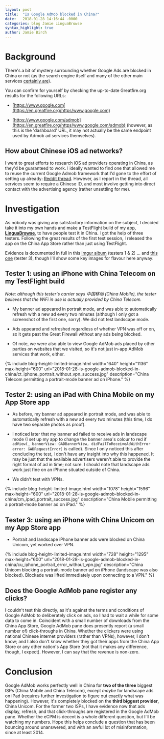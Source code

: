```yaml
---
layout: post
title:  "Is Google AdMob blocked in China?"
date:   2018-01-28 14:16:44 -0000
categories: blog Jamie LinguaBrowse
syntax_highlight: true
author: Jamie Birch
---
```


# Background

There's a bit of mystery surrounding whether Google Ads are blocked in China or not (as the search engine itself and many of the other main services [certainly are](https://en.wikipedia.org/wiki/Websites_blocked_in_mainland_China)).

You can confirm for yourself by checking the up-to-date Greatfire.org results for the following URLs:

* [https://www.google.com](https://en.greatfire.org/https/www.google.com)

* [https://www.google.com/admob](https://en.greatfire.org/https/www.google.com/admob) (however, as this is the 'dashboard' URL, it may not actually be the same endpoint used by Admob ad services themselves).

## How about Chinese iOS ad networks?

I went to great efforts to research iOS ad providers operating in China, as they'd be guaranteed to work. I ideally wanted to find one that allowed me to reuse the current Google Admob framework that I'd gone to the effort of setting up already: [Reddit thread](https://www.reddit.com/r/iOSProgramming/comments/79apg5/update_what_should_i_do_about_providing_inapp_ads/?ref=share&ref_source=link). However, as I report in the thread, all services seem to require a Chinese ID, and most involve getting into direct contact with the advertising agency (rather unsettling for me).

# Investigation

As nobody was giving any satisfactory information on the subject, I decided take it into my own hands and make a TestFlight build of my app, [**LinguaBrowse**](https://itunes.apple.com/us/app/linguabrowse/id1281350165?mt=8), to have people test it in China. I got the help of three testers. Following the great results of the first test session, I released the app on the China App Store rather than just using TestFlight.

Evidence is documented in full in this [imgur album](https://imgur.com/a/MOUk1) (testers 1 & 2)
... and [this one](https://imgur.com/a/G7JCG) (tester 3), though I'll show some key images for flavour here anyway:

## Tester 1: using an iPhone with China Telecom on my TestFlight build

*Note: although this tester's carrier says 中国移动 (China Mobile), the tester believes that the WiFi in use is actually provided by China Telecom.*

* My banner ad appeared in portrait mode, and was able to automatically refresh with a new ad every two minutes (although I only got a screenshot of the first one, sorry). We did not test landscape mode.

* Ads appeared and refreshed regardless of whether VPN was off or on, so it gets past the Great Firewall without any ads being blocked.

* Of note, we were also able to view Google AdMob ads placed by other parties on websites that we visited, so it's not just in-app AdMob services that work, either.

{% include blog-height-limited-image.html width="640" height="1136" max-height="600" url="2018-01-28-is-google-admob-blocked-in-china/ct_iphone_portrait_without_vpn_success.jpg" description="China Telecom permitting a portrait-mode banner ad on iPhone." %}

## Tester 2: using an iPad with China Mobile on my App Store app

* As before, my banner ad appeared in portrait mode, and was able to automatically refresh with a new ad every two minutes (this time, I do have two separate photos as proof).

* I noticed later that my banner ad failed to receive ads in landscape mode (I set up my app to change the banner area's colour to red if `adView(_ bannerView: GADBannerView, didFailToReceiveAdWithError error: GADRequestError)` is called). Since I only noticed this after concluding the test, I don't have any insight into why this happened. It may be just that the available advertisers weren't able to provide the right format of ad in time; not sure. I should note that landscape ads work just fine on an iPhone situated outside of China.

* We didn't test with VPNs.

{% include blog-height-limited-image.html width="1078" height="1596" max-height="600" url="2018-01-28-is-google-admob-blocked-in-china/cm_ipad_portrait_success.jpg" description="China Mobile permitting a portrait-mode banner ad on iPad." %}

## Tester 3: using an iPhone with China Unicom on my App Store app

* Portrait and landscape iPhone banner ads were blocked on China Unicom, yet worked over VPN.

{% include blog-height-limited-image.html width="728" height="1295" max-height="600" url="2018-01-28-is-google-admob-blocked-in-china/cu_iphone_portrait_error_without_vpn.jpg" description="China Unicom blocking a portrait-mode banner ad on iPhone (landscape was also blocked). Blockade was lifted immediately upon connecting to a VPN." %}

## Does the Google AdMob pane register any clicks?

I couldn't test this directly, as it's against the terms and conditions of Google AdMob to deliberately click on ads, so I had to wait a while for some data to come in. Coincident with a small number of downloads from the China App Store, Google AdMob pane does presently report (a small number of) click-throughs in China. Whether the clickers were using national Chinese internet providers (rather than VPNs), however, I don't know; and I also don't know whether they got their apps from the China App Store or any other nation's App Store (not that it makes any difference, though, I expect). However, I can say that the revenue is non-zero.

# Conclusion

Google AdMob works perfectly well in China for **two of the three** biggest ISPs (China Mobile and China Telecom), except *maybe* for landscape ads on iPad (requires further investigation to figure out exactly what was happening). However, it's completely blocked on the **third biggest provider**, China Unicom. For the former two ISPs, I have evidence now that ads display, refresh, and that click-throughs are registered in the Google AdMob pane. Whether the eCPM is decent is a whole different question, but I'll be watching my numbers. Hope this helps conclude a question that has been bouncing around unanswered, and with an awful lot of misinformation, since at least 2014.